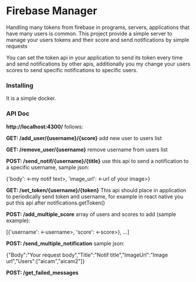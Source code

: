<h1>Firebase Manager</h1>
<p>Handling many tokens from  firebase in programs, servers, applications that have many users is common. This project provide a simple server to manage your users tokens and their score and send notifications by simple requests</p>
<p>You can set the token api in your application to send its token every time and send notifications by other apis, additionally you my change your users scores to send specific notifications to specific users.</p>

<h3>Installing</h3>
<p>It is a simple docker.</p>

<h3>API Doc</h3>
<p><b>http://localhost:4300/</b> follows:</p>
<p><b>GET: /add_user/{username}/{score}</b> add new user to users list </p>
<p><b>GET: /remove_user/{username}</b> remove username from users list</p>
<p><b>POST: /send_notif/{username}/{title}</b> use this api to send a notification to a specific username, sample json:</p>
<p>{'body': <-my notif text>, 'image_url': <-url of your image>}</p>
<p><b>GET: /set_token/{username}/{token}</b> This api should place in application to periodically send token and username, for example in react native you put this api after notifications.getToken()</p>
<p><b>POST: /add_multiple_score</b> array of users and scores to add (sample example):</p>
<p>[{'username': <-username>, 'score': <-score>}, ...]</p>
<p><b>POST: /send_multiple_notification</b> sample json:</p>
<p>{"Body":"Your request body","Title":"Notif title","ImageUrl":"Image url","Users":["aicam","aicam2"]}</p>
<p><b>POST: /get_failed_messages</b> </p>


